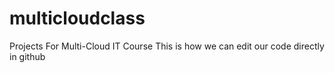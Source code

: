 # multicloudclass
Projects For Multi-Cloud IT Course
This is how we can edit our code directly in github
